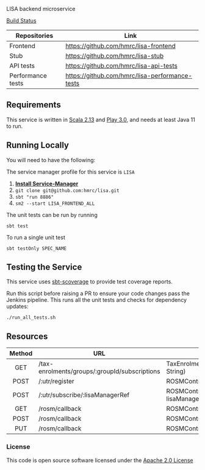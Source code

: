 LISA backend microservice

[Build Status](https://build.tax.service.gov.uk/job/LISA/job/lisa/)

| Repositories      | Link                                           |
|-------------------|------------------------------------------------|
| Frontend          | https://github.com/hmrc/lisa-frontend          |
| Stub              | https://github.com/hmrc/lisa-stub              |
| API tests         | https://github.com/hmrc/lisa-api-tests         |
| Performance tests | https://github.com/hmrc/lisa-performance-tests |

## Requirements

This service is written in [Scala 2.13](http://www.scala-lang.org/) and [Play 3.0](http://playframework.com/), and needs at least Java 11 to run.

## Running Locally

You will need to have the following:

The service manager profile for this service is `LISA`

1. **[Install Service-Manager](https://github.com/hmrc/sm2)**
2. `git clone git@github.com:hmrc/lisa.git`
3. `sbt "run 8886"`
4. `sm2 --start LISA_FRONTEND_ALL`

The unit tests can be run by running
```
sbt test
```

To run a single unit test
```
sbt testOnly SPEC_NAME
```

## Testing the Service

This service uses [sbt-scoverage](https://github.com/scoverage/sbt-scoverage) to provide test coverage reports.

Run this script before raising a PR to ensure your code changes pass the Jenkins pipeline. This runs all the unit tests  and checks for dependency updates:

```
./run_all_tests.sh
```

## Resources

| Method | URL                                            | Description |
| :---: | ----------------------------------------------- | ---------------------------------------------------------------------- |
|  GET  |  /tax-enrolments/groups/:groupId/subscriptions  | TaxEnrolmentController.getSubscriptionsForGroupId(groupId: String) |
|  POST |  /:utr/register                                 | ROSMController.register(utr: String) |
|  POST |  /:utr/subscribe/:lisaManagerRef                | ROSMController.submitSubscription(utr: String, lisaManagerRef: String) |
|  GET  |  /rosm/callback                                 | ROSMController.subscriptionCallback() |
|  POST |  /rosm/callback                                 | ROSMController.subscriptionCallback() |
|  PUT  |  /rosm/callback                                 | ROSMController.subscriptionCallback() |

### License

This code is open source software licensed under the [Apache 2.0 License]("http://www.apache.org/licenses/LICENSE-2.0.html")
